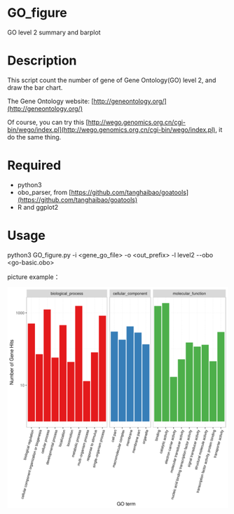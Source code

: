 # GO_figure
GO level 2 summary and barplot

# Description
This script count the number of gene of Gene Ontology(GO) level 2, and draw the bar chart.

The Gene Ontology website: [http://geneontology.org/](http://geneontology.org/)

Of course, you can try this [http://wego.genomics.org.cn/cgi-bin/wego/index.pl](http://wego.genomics.org.cn/cgi-bin/wego/index.pl), it do the same thing.

# Required
+ python3
+ obo_parser, from [https://github.com/tanghaibao/goatools](https://github.com/tanghaibao/goatools)
+ R and ggplot2

# Usage
python3 GO\_figure.py -i \<gene\_go\_file\> -o \<out\_prefix\> -l level2 --obo \<go-basic.obo\>

picture example：

![go picture](go.GO_distribution_under_level2.png)
